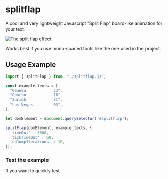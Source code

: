 # splitflap
A cool and very lightweight Javascript "Split Flap" board-like animation for your text.

![The split flap effect](https://media.giphy.com/media/2zdkWpVpljtrYqwvB0/giphy.gif)

Works best if you use mono-spaced fonts like the one used in the project.

## Usage Example

```javascript
import { splitFlap } from  "./splitflap.js";

const example_texts = [
  "Geneva            23",
  "Oporto            16",
  "Zurich            21",
  "Las Vegas         03",
];

let domElement = document.querySelector('#splitflap');

splitFlap(domElement, example_texts, {
  'timeOut' : 3000,
  'tickTimeOut' : 60,
  'nbJumpIterations' : 10,
});
```

### Test the example

If you want to quickly test
